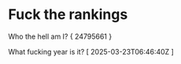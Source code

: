 # Fuck the rankings

Who the hell am I?
{ 24795661 }

What fucking year is it?
[ 2025-03-23T06:46:40Z ]
